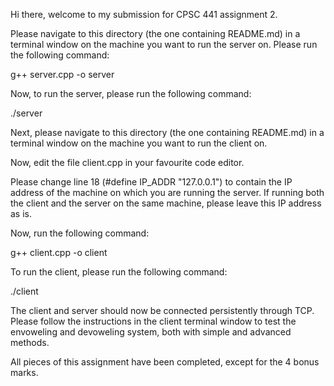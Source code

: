 Hi there, welcome to my submission for CPSC 441 assignment 2.

Please navigate to this directory (the one containing README.md) in a terminal window on the machine you want to run the server on. Please run the following command:

g++ server.cpp -o server

Now, to run the server, please run the following command:

./server

Next, please navigate to this directory (the one containing README.md) in a terminal window on the machine you want to run the client on. 

Now, edit the file client.cpp in your favourite code editor. 

Please change line 18 (#define IP_ADDR "127.0.0.1") to contain the IP address of the machine on which you are running the server. If running both the client and the server on the same machine, please leave this IP address as is.

Now, run the following command:

g++ client.cpp -o client

To run the client, please run the following command:

./client

The client and server should now be connected persistently through TCP. Please follow the instructions in the client terminal window to test the envoweling and devoweling system, both with simple and advanced methods.

All pieces of this assignment have been completed, except for the 4 bonus marks.